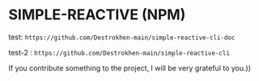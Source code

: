 # SIMPLE-REACTIVE (NPM)

test: `https://github.com/Destrokhen-main/simple-reactive-cli-doc`

test-2 : `https://github.com/Destrokhen-main/simple-reactive-cli`

If you contribute something to the project, I will be very grateful to you.))
